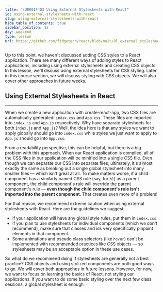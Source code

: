 ```yaml
---
title: "\U0001F4D3 Using External Stylesheets with React"
id: using-external-stylesheets-with-react
slug: using-external-stylesheets-with-react
hide_table_of_contents: true
sidebar_position: 12
day: weekend
type: lesson
url: https://github.com/fidgetech/react/blob/main/0l_external_stylesheets_with_cra.md
---
```


Up to this point, we haven't discussed adding CSS styles to a React application. There are many different ways of adding styles to React applications, including using external stylesheets and creating CSS objects. In this lesson, we'll discuss using external stylesheets for CSS styling. Later in this course section, we will discuss styling with CSS objects. We will also cover other approaches in future weeks.

## Using External Stylesheets in React
---

When we create a new application with create-react-app, two CSS files are automatically generated: `index.css` and `App.css`. These files are imported into `index.js` and `App.js` respectively. Why have separate stylesheets for both `index.js` and `App.js`? Well, the idea here is that any styles we want to apply globally should go into `index.css` while styles we just want to apply to `App.js` should go into `App.css`.

From a readability perspective, this can be helpful, but there is a big problem with this approach. When our React application is compiled, all of the CSS files in our application will be minified into a single CSS file. Even though we can separate our CSS into separate files, ultimately, it's almost exactly the same as breaking out a single global stylesheet into many smaller files — which isn't great at all. To make matters worse, if a child component has a similarly named CSS rule (say, for `h1`) as a parent component, the child component's rule will override the parent component's rule — **even though the child component's rule isn't imported into the parent component**. That creates even more of a problem!

For that reason, we recommend extreme caution when using external stylesheets with React. Here are the guidelines we suggest:

* If your application will have any global style rules, put them in `index.css`.
* If you plan to use stylesheets for individual components (which we don't recommend), make sure that classes and ids very specifically pinpoint elements in that component.
* Some animations and pseudo class selectors (like `hover`) can't be implemented with recommended practices like CSS objects — so stylesheets may be an acceptable option in these use cases.

So what do we recommend doing if stylesheets are generally not a best practice? CSS objects and using stylized components are both good ways to go. We will cover both approaches in future lessons. However, for now, we want to focus on learning the basics of React, not styling our applications. If you want to do some basic styling over the next few class sessions, a global stylesheet is enough.